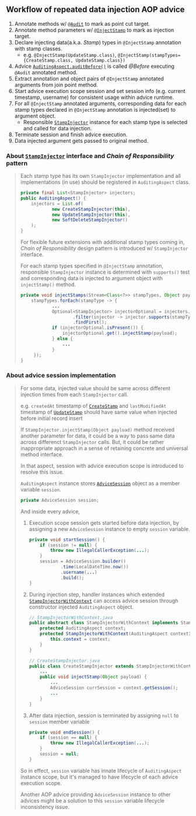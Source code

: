 ## Workflow of repeated data injection AOP advice

1. Annotate methods w/ [`@Audit`](./annotation/Audit.java) to mark as point cut target.
2. Annotate method parameters w/ [`@InjectStamp`](./annotation/InjectStamp.java) to mark as injection target.
3. Declare injecting data(a.k.a. _Stamp_) types in `@InjectStamp` annotation with stamp classes.
   - e.g. `@InjectStamp(UpdateStamp.class)`, `@InjectStamp(stampTypes={CreateStamp.class, UpdateStamp.class})`
4. Advice [`AuditingAspect.auditBefore()`](./aspect/AuditingAspect.java) is called _@Before_ executing `@Audit` annotated method.
5. Extract annotation and object pairs of `@InjectStamp` annotated arguments from join point method.
6. Start advice execution scope session and set session info (e.g. current timestamp, username) for consistent usage within advice runtime.
7. For all `@InjectStamp` annotated arguments, corresponding data for each stamp types declared in `@InjectStamp` annotation is injected(set) to argument object.
   - Responsible [`StampInjector`](./injector/base/StampInjector.java) instance for each stamp type is selected and called for data injection.   
8. Terminate session and finish advice execution.
9. Data injected argument gets passed to original method. 

### About [`StampInjector`](./injector/base/StampInjector.java) interface and _Chain of Responsibility_ pattern

> Each stamp type has its own `StampInjector` implementation and all implementations (in use) should be registered in `AuditingAspect` class.
>
> ```java
> private final List<StampInjector> injectors;
> public AuditingAspect() {
>     injectors = List.of(
>             new CreateStampInjector(this),
>             new UpdateStampInjector(this),
>             new SoftDeleteStampInjector()
>     );
> }
> ```
>
> For flexible future extensions with additional stamp types coming in, _Chain of Responsibility_ design pattern is introduced w/ `StampInjector` interface.
>
> For each stamp types specified in `@InjectStamp` annotation, responsible `StampInjector` instance is determined with `supports()` test and corresponding data is injected to argument object with `injectStamp()` method.
> ```java
> private void injectStamps(Stream<Class<?>> stampTypes, Object payload) {
>     stampTypes.forEach(stampType -> {
>             ...
>             Optional<StampInjector> injectorOptional = injectors.stream()
>                     .filter(injector -> injector.supports(stampType))
>                     .findFirst();
>             if (injectorOptional.isPresent()) {
>                 injectorOptional.get().injectStamp(payload);
>             } else {
>                 ...
>             }
>      });
> }
> ```
### About advice session implementation

> For some data, injected value should be same across different injection times from each `StampInjector` call.
> 
> e.g. `createdAt` timestamp of [`CreateStamp`](../../entity/base/CreateStamp.java) and `lastModifiedAt` timestamp of [`UpdateStamp`](../../entity/base/UpdateStamp.java) should have same value when injected before initial record insert
>
> If `StampInjector.injectStamp(Object payload)` method received another parameter for data, it could be a way to pass same data across differenct `StampInjector` calls. But, it could be rather inappropriate approach in a sense of retaining concrete and universal method interface. 
> 
> In that aspect, session with advice execution scope is introduced to resolve this issue.
> 
> `AuditingAspect` instance stores [`AdviceSession`](./session/AdviceSession.java) object as a member variable `session`.
> ```java
> private AdviceSession session;
> ```
> 
> And inside every advice, 
> 1. Execution scope session gets started before data injection, by assigning a new `AdviceSession` instance to empty `session` variable.
>    ```java
>    private void startSession() {
>        if (session != null) {
>            throw new IllegalCallerException(...);
>        }
>        session = AdviceSession.builder()
>                .time(LocalDateTime.now())
>                .username(...)
>                .build();
>    }
>    ```
> 2. During injection step, handler instances which extended [`StampInjectorWithContext`](./injector/base/StampInjectorWithContext.java) can access advice session through constructor injected `AuditingAspect` object.
>    ```java
>    // StampInjectorWithContext.java
>    public abstract class StampInjectorWithContext implements StampInjector {
>        protected AuditingAspect context;
>        protected StampInjectorWithContext(AuditingAspect context) {
>            this.context = context;
>        }
>    }
>    
>    // CreateStampInjector.java
>    public class CreateStampInjector extends StampInjectorWithContext {
>        ...
>        public void injectStamp(Object payload) {
>            ...
>            AdviceSession currSession = context.getSession();
>            ...
>        }
>    }
>    ```
> 3. After data injection, session is terminated by assigning `null` to `session` member variable
>    ```java
>    private void endSession() {
>        if (session == null) {
>            throw new IllegalCallerException(...);
>        }
>        session = null;
>    }
>    ```
> So in effect, `session` variable has innate lifecycle of `AuditingAspect` instance scope, but it's managed to have lifecycle of each advice execution scope.
> 
> Another AOP advice providing `AdviceSession` instance to other advices might be a solution to this `session` variable lifecycle inconsistency issue.
